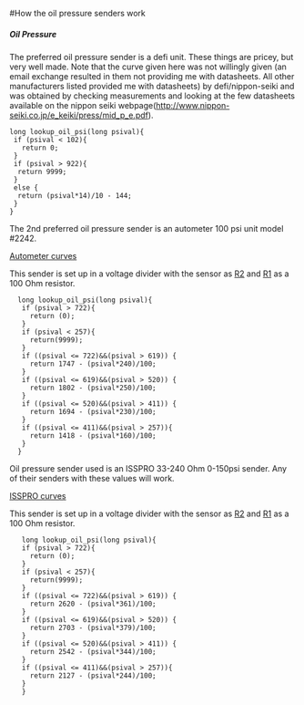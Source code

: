 #How the oil pressure senders work

##### Oil Pressure #####

The preferred oil pressure sender is a defi unit. These things are pricey, but very well made.  Note that the curve given here was not willingly given (an email exchange resulted in them not providing me with datasheets.  All other manufacturers listed provided me with datasheets) by defi/nippon-seiki and was obtained by checking measurements and looking at the few datasheets available on the nippon seiki webpage(http://www.nippon-seiki.co.jp/e_keiki/press/mid_p_e.pdf).

```
long lookup_oil_psi(long psival){
 if (psival < 102){
   return 0;
 }
 if (psival > 922){
  return 9999; 
 }
 else {
  return (psival*14)/10 - 144;
 }
}
```

The 2nd preferred oil pressure sender is an autometer 100 psi unit model #2242.

[Autometer curves](http://robotmeter.com/meter/sensorcurves/autometer.pdf)

This sender is set up in a voltage divider with the sensor as [R2](https://code.google.com/p/robotmeter/source/detail?r=2) and [R1](https://code.google.com/p/robotmeter/source/detail?r=1) as a 100 Ohm resistor.
```
  long lookup_oil_psi(long psival){
   if (psival > 722){
     return (0);
   }
   if (psival < 257){
     return(9999);
   }
   if ((psival <= 722)&&(psival > 619)) {
     return 1747 - (psival*240)/100; 
   } 
   if ((psival <= 619)&&(psival > 520)) {
     return 1802 - (psival*250)/100;
   }
   if ((psival <= 520)&&(psival > 411)) {
     return 1694 - (psival*230)/100;     
   }
   if ((psival <= 411)&&(psival > 257)){
     return 1418 - (psival*160)/100;
   }
  }
```
Oil pressure sender used is an ISSPRO 33-240 Ohm 0-150psi sender.  Any of their senders with these values will work.

[ISSPRO curves](http://robotmeter.com/meter/sensorcurves/R9279FAM.pdf)

This sender is set up in a voltage divider with the sensor as [R2](https://code.google.com/p/robotmeter/source/detail?r=2) and [R1](https://code.google.com/p/robotmeter/source/detail?r=1) as a 100 Ohm resistor.
```
   long lookup_oil_psi(long psival){
   if (psival > 722){
     return (0);
   }
   if (psival < 257){
     return(9999);
   }
   if ((psival <= 722)&&(psival > 619)) {
     return 2620 - (psival*361)/100; 
   } 
   if ((psival <= 619)&&(psival > 520)) {
     return 2703 - (psival*379)/100;
   }
   if ((psival <= 520)&&(psival > 411)) {
     return 2542 - (psival*344)/100;     
   }
   if ((psival <= 411)&&(psival > 257)){
     return 2127 - (psival*244)/100;
   }
   }
```